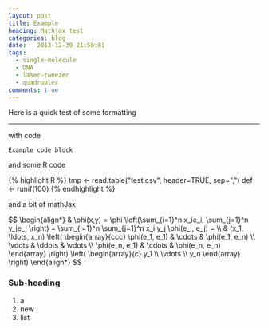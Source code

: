 ```yaml
---
layout: post
title: Example
heading: Mathjax test
categories: blog
date:   2013-12-30 21:50:01
tags:
  - single-molecule
  - DNA
  - laser-tweezer
  - quadruplex
comments: true
---
```


Here is a quick test of some formatting

-----

with code

    Example code block

and some R code

{% highlight R %}
    tmp <- read.table("test.csv", header=TRUE, sep=",")
    def <- runif(100)
{% endhighlight %}
            
and a bit of mathJax
                         
<div>
$$
\begin{align*}
  & \phi(x,y) = \phi \left(\sum_{i=1}^n x_ie_i, \sum_{j=1}^n y_je_j \right)
  = \sum_{i=1}^n \sum_{j=1}^n x_i y_j \phi(e_i, e_j) = \\
  & (x_1, \ldots, x_n) \left( \begin{array}{ccc}
      \phi(e_1, e_1) & \cdots & \phi(e_1, e_n) \\
      \vdots & \ddots & \vdots \\
      \phi(e_n, e_1) & \cdots & \phi(e_n, e_n)
    \end{array} \right)
  \left( \begin{array}{c}
      y_1 \\
      \vdots \\
      y_n
    \end{array} \right)
\end{align*}
$$          
</div>



### Sub-heading

1. a
2. new
3. list